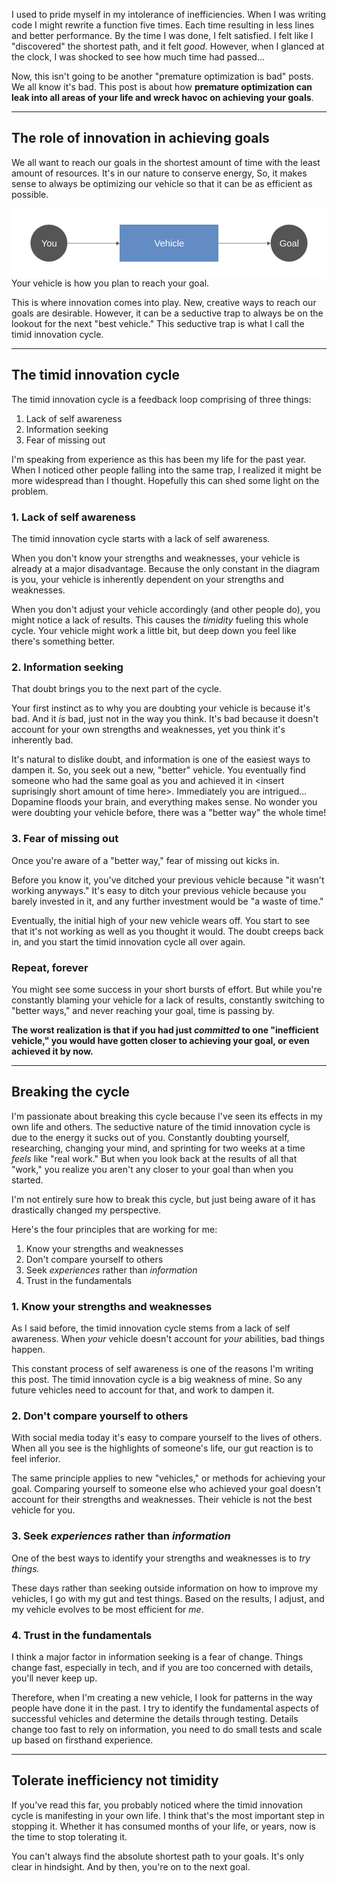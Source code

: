 I used to pride myself in my intolerance of inefficiencies. 
When I was writing code I might rewrite a function five times. 
Each time resulting in less lines and better performance. 
By the time I was done, I felt satisfied.
I felt like I "discovered" the shortest path, and it felt *good*.
However, when I glanced at the clock, I was shocked to see how much time had passed... 

Now, this isn't going to be another "premature optimization is bad" posts.
We all know it's bad.
This post is about how **premature optimization can leak into all areas of your life and wreck havoc on achieving your goals**.

---

## The role of innovation in achieving goals

We all want to reach our goals in the shortest amount of time with the least amount of resources.
It's in our nature to conserve energy, 
So, it makes sense to always be optimizing our vehicle so that it can be as efficient as possible. 


<div class="post__img">
<svg viewBox="0 0 680 150" xmlns="http://www.w3.org/2000/svg"><title>Group 4</title><g fill="none" fill-rule="evenodd"><path fill="#FFF" d="M0 0h680v150H0z"/><g stroke="#555" stroke-linecap="square"><path d="M443.715 75.5h113.15M121.14 75.5h109.18"/></g><g transform="translate(40.88 35)"><ellipse fill="#555" cx="39.883" cy="40" rx="39.883" ry="40"/><text font-family="Helvetica" font-size="20" fill="#FFF"><tspan x="23.506" y="47">You</tspan></text></g><g transform="translate(559.355 35)"><ellipse fill="#555" cx="39.883" cy="40" rx="39.883" ry="40"/><text font-family="Helvetica" font-size="20" fill="#FFF"><tspan x="19.258" y="47">Goal</tspan></text></g><path fill="#628CC3" d="M233.314 35h213.372v80H233.314z"/><text font-family="Helvetica" font-size="20" fill="#FFF" transform="translate(233.314 35)"><tspan x="74.918" y="47.419">Vehicle</tspan></text><path fill="#555" d="M233.324 75.5l-7 4.487v-8.974M559.365 75.5l-7 4.487v-8.974"/></g></svg>
<div class="post__img__caption">
Your vehicle is how you plan to reach your goal.
</div>
</div>

This is where innovation comes into play. 
New, creative ways to reach our goals are desirable. 
However, it can be a seductive trap to always be on the lookout for the next "best vehicle." 
This seductive trap is what I call the timid innovation cycle.

---

## The timid innovation cycle

The timid innovation cycle is a feedback loop comprising of three things:

1. Lack of self awareness
2. Information seeking 
3. Fear of missing out 

I'm speaking from experience as this has been my life for the past year.
When I noticed other people falling into the same trap, I realized it might be more widespread than I thought.
Hopefully this can shed some light on the problem.

### 1. Lack of self awareness

The timid innovation cycle starts with a lack of self awareness. 

When you don't know your strengths and weaknesses, 
your vehicle is already at a major disadvantage.
Because the only constant in the diagram is you,
your vehicle is inherently dependent on your strengths and weaknesses.

When you don't adjust your vehicle accordingly (and other people do),
you might notice a lack of results.
This causes the *timidity* fueling this whole cycle.
Your vehicle might work a little bit, but deep down you feel like there's something better.

### 2. Information seeking

That doubt brings you to the next part of the cycle.

Your first instinct as to why you are doubting your vehicle is because it's bad.
And it *is* bad, just not in the way you think. 
It's bad because it doesn't account for your own strengths and weaknesses, yet you think it's inherently bad.

It's natural to dislike doubt, and information is one of the easiest ways to dampen it. 
So, you seek out a new, "better" vehicle. 
You eventually find someone who had the same goal as you and achieved it in &lt;insert suprisingly short amount of time here&gt;. 
Immediately you are intrigued... 
Dopamine floods your brain, and everything makes sense.
No wonder you were doubting your vehicle before, 
there was a "better way" the whole time!

### 3. Fear of missing out

Once you're aware of a "better way," fear of missing out kicks in.

Before you know it,
you've ditched your previous vehicle because "it wasn't working anyways."
It's easy to ditch your previous vehicle because you barely invested in it, 
and any further investment would be "a waste of time."

Eventually, the initial high of your new vehicle wears off.
You start to see that it's not working as well as you thought it would. 
The doubt creeps back in, and you start the timid innovation cycle all over again.

### Repeat, forever

You might see some success in your short bursts of effort.
But while you're constantly blaming your vehicle for a lack of results,
constantly switching to "better ways,"
and never reaching your goal,
time is passing by.

**The worst realization is that if you had just *committed* to one "inefficient vehicle,"
you would have gotten closer to achieving your goal, or even achieved it by now.**

---

## Breaking the cycle

I'm passionate about breaking this cycle because I've seen its effects in my own life and others.
The seductive nature of the timid innovation cycle is due to the energy it sucks out of you.
Constantly doubting yourself, researching, changing your mind, and sprinting for two weeks at a time  *feels* like "real work."
But when you look back at the results of all that "work," you realize you aren't any closer to your goal than when you started.

I'm not entirely sure how to break this cycle, but just being aware of it has drastically changed my perspective.

Here's the four principles that are working for me:

1. Know your strengths and weaknesses
2. Don't compare yourself to others
3. Seek *experiences* rather than *information*
4. Trust in the fundamentals

### 1. Know your strengths and weaknesses

As I said before, the timid innovation cycle stems from a lack of self awareness.
When *your* vehicle doesn't account for *your* abilities, bad things happen.

This constant process of self awareness is one of the reasons I'm writing this post.
The timid innovation cycle is a big weakness of mine.
So any future vehicles need to account for that, and work to dampen it.

### 2. Don't compare yourself to others

With social media today it's easy to compare yourself to the lives of others.
When all you see is the highlights of someone's life, our gut reaction is to feel inferior.

The same principle applies to new "vehicles," or methods for achieving your goal.
Comparing yourself to someone else who achieved your goal doesn't account for their strengths and weaknesses.
Their vehicle is not the best vehicle for you.

### 3. Seek *experiences* rather than *information*

One of the best ways to identify your strengths and weaknesses is to *try things.*

These days rather than seeking outside information on how to improve my vehicles,
I go with my gut and test things.
Based on the results, I adjust, and my vehicle evolves to be most efficient for *me*.

### 4. Trust in the fundamentals

I think a major factor in information seeking is a fear of change.
Things change fast, especially in tech, and if you are too concerned with details, you'll never keep up.

Therefore, when I'm creating a new vehicle, I look for patterns in the way people have done it in the past.
I try to identify the fundamental aspects of successful vehicles and determine the details through testing.
Details change too fast to rely on information, you need to do small tests and scale up based on firsthand experience.

---

## Tolerate inefficiency not timidity 

If you've read this far, you probably noticed where the timid innovation cycle is manifesting in your own life.
I think that's the most important step in stopping it.
Whether it has consumed months of your life, or years, now is the time to stop tolerating it.

You can't always find the absolute shortest path to your goals.
It's only clear in hindsight.
And by then, you're on to the next goal.
